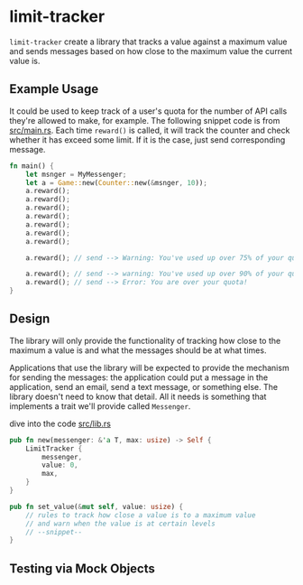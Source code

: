 # limit-tracker

`limit-tracker` create a library that tracks a value against a maximum value
and sends messages based on how close to the maximum value the current value is.

## Example Usage

It could be used to keep track of a user's quota for the number
of API calls they're allowed to make, for example.
The following snippet code is from [src/main.rs](./src/main.rs).
Each time `reward()` is called, it will track the counter
and check whether it has exceed some limit. If it is the case,
just send corresponding message.

```rust
fn main() {
    let msnger = MyMessenger;
    let a = Game::new(Counter::new(&msnger, 10));
    a.reward();
    a.reward();
    a.reward();
    a.reward();
    a.reward();
    a.reward();
    a.reward();

    a.reward(); // send --> Warning: You've used up over 75% of your quota!

    a.reward(); // send --> warning: You've used up over 90% of your quota!
    a.reward(); // send --> Error: You are over your quota!
}
```

## Design

The library will only provide the functionality of
tracking how close to the maximum a value is and what the messages should be at what times.

Applications that use the library will be expected to provide
the mechanism for sending the messages: the application could
put a message in the application, send an email, send a text message,
or something else.
The library doesn't need to know that detail. All it needs is something
that implements a trait we'll provide called `Messenger`. 

dive into the code [src/lib.rs](./src/lib.rs)

```rust
pub fn new(messenger: &'a T, max: usize) -> Self {
    LimitTracker {
        messenger,
        value: 0,
        max,
    }
}

pub fn set_value(&mut self, value: usize) {
    // rules to track how close a value is to a maximum value
    // and warn when the value is at certain levels
    // --snippet--
}
```

## Testing via Mock Objects


